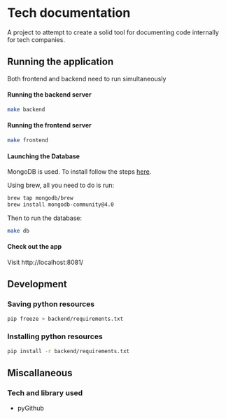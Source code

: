 # Tech documentation

A project to attempt to create a solid tool for documenting code internally for tech companies.

## Running the application

Both frontend and backend need to run simultaneously

#### Running the backend server

```bash
make backend
```

#### Running the frontend server

```bash
make frontend
```

#### Launching the Database

MongoDB is used. To install follow the steps [here](https://docs.mongodb.com/manual/tutorial/install-mongodb-on-os-x/).

Using brew, all you need to do is run:
```bash
brew tap mongodb/brew
brew install mongodb-community@4.0
```

Then to run the database:

```bash
make db
```

#### Check out the app

Visit http://localhost:8081/

## Development

### Saving python resources 

```bash
pip freeze > backend/requirements.txt
```

### Installing python resources

```bash
pip install -r backend/requirements.txt
```

## Miscallaneous 

### Tech and library used

* pyGithub
